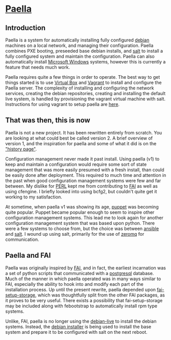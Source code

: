 # [Paella](#)

## Introduction 

Paella is a system for automatically installing fully configured 
[debian](https://debian.org) machines on a local network, and managing 
their configuration.  Paella combines PXE booting, preseeded base debian 
installs, and [salt](https://saltstack.com) to install a fully configured 
system and maintain the configuration.  Paella can also automatically install
[Microsoft Windows](https://microsoft.com) systems, however this
is currently a feature that needs much work.

Paella requires quite a few things in order to operate.  The best way to 
get things started is to use [Virtual Box](https://virtualbox.org) and 
[Vagrant](https://vagrantup.com) to install and configure the Paella 
server.  The complexity of installing and configuring the network 
services, creating the debian repositories, creating and installing 
the default live system, is handled by provisioning the vagrant virtual 
machine with salt.  Instructions for using vagrant to setup paella are 
[here](#pages/vagrant).

## That was then, this is now

Paella is not a new project.  It has been rewritten entirely from scratch.
You are looking at what could best be called version 2.  A brief overview
of version 1, and the inspiration for paella and some of what it did is on
the ["history page"](#page/history).

Configuration management never made it past install.  Using paella (v1)
to keep and maintain a configuration would require some sort of state
management that was more easily presumed with a fresh install, than
could be easily done after deployment.  This required to much time and
attention in the past when good configuration management systems were
few and far between.  My dislike for [PERL](http://perl.com) kept me from
contributing to [FAI](https://fai-project.org) as well as using cfengine.
I briefly looked into using bcfg2, but couldn't quite get it working
to my satisfaction.

At sometime, when paella v1 was showing its age,
[puppet](https://puppetlabs.com) was
becoming quite popular.  Puppet became popular enough to seem to inspire
other configuration management systems.  This lead me to look again for another
configuration management system that was based upon python.  There were a
few systems to choose from, but the choice was between
[ansible](https://ansible.com) and [salt](https://saltstack.com).  I wound
up using salt, primarily for the use of [zeromq](https://zeromq.org) for
communication.

## Paella and FAI

Paella was originally inspired by [FAI](https://fai-project.org), and in fact,
the earliest incarnation was a set of python scripts that communicated with
a [postgresql](https://postgresql.org) database.  Much of the manner in
which paella operated was in many ways similar to FAI, especially the ability to
hook into and modify each part of the installation process.  Up until the present
rewrite, paella depended upon 
[fai-setup-storage](https://packages.debian.org/unstable/main/fai-setup-storage),
which was thoughtfully split from the other FAI packages, as it proves to be
very useful.  There exists a possibility that fai-setup-storage may be included
along with febootstrap to automatically install rpm type systems.

Unlike, FAI, paella is no longer using the [debian-live](https://live.debian.net/)
to install the debian systems.  Instead, the
[debian installer](https://www.debian.org/devel/debian-installer/) is being
used to install the base system and prepare it to be configured with salt on the
next reboot.








